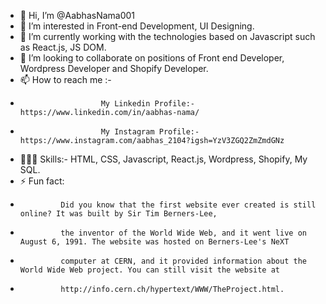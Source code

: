 - 👋 Hi, I’m @AabhasNama001
- 👀 I’m interested in Front-end Development, UI Designing.
- 🌱 I’m currently working with the technologies based on Javascript such as React.js, JS DOM.
- 💞️ I’m looking to collaborate on positions of Front end Developer, Wordpress Developer and Shopify Developer.
- 📫 How to reach me :-
-                       My Linkedin Profile:- https://www.linkedin.com/in/aabhas-nama/
-                       My Instagram Profile:- https://www.instagram.com/aabhas_2104?igsh=YzV3ZGQ2ZmZmdGNz
- 👨🏻‍💻 Skills:- HTML, CSS, Javascript, React.js, Wordpress, Shopify, My SQL.
- ⚡ Fun fact:
-              Did you know that the first website ever created is still online? It was built by Sir Tim Berners-Lee,
-              the inventor of the World Wide Web, and it went live on August 6, 1991. The website was hosted on Berners-Lee's NeXT
-              computer at CERN, and it provided information about the World Wide Web project. You can still visit the website at
-              http://info.cern.ch/hypertext/WWW/TheProject.html.

<!---
AabhasNama001/AabhasNama001 is a ✨ special ✨ repository because its `README.md` (this file) appears on your GitHub profile.
You can click the Preview link to take a look at your changes.
--->
